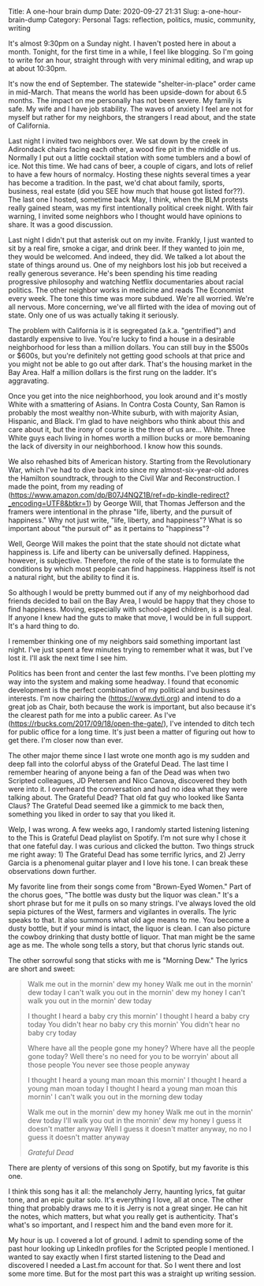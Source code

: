 Title: A one-hour brain dump
Date: 2020-09-27 21:31
Slug: a-one-hour-brain-dump
Category: Personal
Tags: reflection, politics, music, community, writing

It's almost 9:30pm on a Sunday night. I haven't posted here in about a month. Tonight, for the first time in a while, I feel like blogging. So I'm going to write for an hour, straight through with very minimal editing, and wrap up at about 10:30pm. 

It's now the end of September. The statewide "shelter-in-place" order came in mid-March. That means the world has been upside-down for about 6.5 months. The impact on me personally has not been severe. My family is safe. My wife and I have job stability. The waves of anxiety I feel are not for myself but rather for my neighbors, the strangers I read about, and the state of California. 

Last night I invited two neighbors over. We sat down by the creek in Adirondack chairs facing each other, a wood fire pit in the middle of us. Normally I put out a little cocktail station with some tumblers and a bowl of ice. Not this time. We had cans of beer, a couple of cigars, and lots of relief to have a few hours of normalcy. Hosting these nights several times a year has become a tradition. In the past, we'd chat about family, sports, business, real estate (did you SEE how much that house got listed for??). The last one I hosted, sometime back May, I think, when the BLM protests really gained steam, was my first intentionally political creek night. With fair warning, I invited some neighbors who I thought would have opinions to share. It was a good discussion. 

Last night I didn't put that asterisk out on my invite. Frankly, I just wanted to sit by a real fire, smoke a cigar, and drink beer. If they wanted to join me, they would be welcomed. And indeed, they did. We talked a lot about the state of things around us. One of my neighbors lost his job but received a really generous severance. He's been spending his time reading progressive philosophy and watching Netflix documentaries about racial politics. The other neighbor works in medicine and reads The Economist every week. The tone this time was more subdued. We're all worried. We're all nervous. More concerning, we've all flirted with the idea of moving out of state. Only one of us was actually taking it seriously. 

The problem with California is it is segregated (a.k.a. "gentrified") and dastardly expensive to live. You're lucky to find a house in a desirable neighborhood for less than a million dollars. You can still buy in the $500s or $600s, but you're definitely not getting good schools at that price and you might not be able to go out after dark. That's the housing market in the Bay Area. Half a million dollars is the first rung on the ladder. It's aggravating. 

Once you get into the nice neighborhood, you look around and it's mostly White with a smattering of Asians. In Contra Costa County, San Ramon is probably the most wealthy non-White suburb, with with majority Asian, Hispanic, and Black. I'm glad to have neighbors who think about this and care about it, but the irony of course is the three of us are... White. Three White guys each living in homes worth a million bucks or more bemoaning the lack of diversity in our neighborhood. I know how this sounds. 

We also rehashed bits of American history. Starting from the Revolutionary War, which I've had to dive back into since my almost-six-year-old adores the Hamilton soundtrack, through to the Civil War and Reconstruction. I made the point, from my reading of (https://www.amazon.com/dp/B07J4NQZ1B/ref=dp-kindle-redirect?_encoding=UTF8&btkr=1) by George Will, that Thomas Jefferson and the framers were intentional in the phrase "life, liberty, and the pursuit of happiness." Why not just write, "life, liberty, and happiness"? What is so important about "the pursuit of" as it pertains to "happiness"?

Well, George Will makes the point that the state should not dictate what happiness is. Life and liberty can be universally defined. Happiness, however, is subjective. Therefore, the role of the state is to formulate the conditions by which most people can find happiness. Happiness itself is not a natural right, but the ability to find it is. 

So although I would be pretty bummed out if any of my neighborhood dad friends decided to bail on the Bay Area, I would be happy that they chose to find happiness. Moving, especially with school-aged children, is a big deal. If anyone I knew had the guts to make that move, I would be in full support. It's a hard thing to do. 

I remember thinking one of my neighbors said something important last night. I've just spent a few minutes trying to remember what it was, but I've lost it. I'll ask the next time I see him. 

Politics has been front and center the last few months. I've been plotting my way into the system and making some headway. I found that economic development is the perfect combination of my political and business interests. I'm now chairing the (https://www.dvti.org) and intend to do a great job as Chair, both because the work is important, but also because it's the clearest path for me into a public career. As I've (https://rbucks.com/2017/09/18/open-the-gate/), I've intended to ditch tech for public office for a long time. It's just been a matter of figuring out how to get there. I'm closer now than ever. 

The other major theme since I last wrote one month ago is my sudden and deep fall into the colorful abyss of the Grateful Dead. The last time I remember hearing of anyone being a fan of the Dead was when two Scripted colleagues, JD Petersen and Nico Canova, discovered they both were into it. I overheard the conversation and had no idea what they were talking about. The Grateful Dead? That old fat guy who looked like Santa Claus? The Grateful Dead seemed like a gimmick to me back then, something you liked in order to say that you liked it. 

Welp, I was wrong. A few weeks ago, I randomly started listening listening to the This is Grateful Dead playlist on Spotify. I'm not sure why I chose it that one fateful day. I was curious and clicked the button. Two things struck me right away: 1) The Grateful Dead has some terrific lyrics, and 2) Jerry Garcia is a phenomenal guitar player and I love his tone. I can break these observations down further. 

My favorite line from their songs come from "Brown-Eyed Women." Part of the chorus goes, "The bottle was dusty but the liquor was clean." It's a short phrase but for me it pulls on so many strings. I've always loved the old sepia pictures of the West, farmers and vigilantes in overalls. The lyric speaks to that. It also summons what old age means to me. You become a dusty bottle, but if your mind is intact, the liquor is clean. I can also picture the cowboy drinking that dusty bottle of liquor. That man might be the same age as me. The whole song tells a story, but that chorus lyric stands out.

The other sorrowful song that sticks with me is "Morning Dew." The lyrics are short and sweet: 

> Walk me out in the mornin' dew my honey
Walk me out in the mornin' dew today
I can't walk you out in the mornin' dew my honey
I can't walk you out in the mornin' dew today
> 
> I thought I heard a baby cry this mornin'
I thought I heard a baby cry today
You didn't hear no baby cry this mornin'
You didn't hear no baby cry today
> 
> Where have all the people gone my honey?
Where have all the people gone today?
Well there's no need for you to be worryin' about all those people
You never see those people anyway
> 
> I thought I heard a young man moan this mornin'
I thought I heard a young man moan today
I thought I heard a young man moan this mornin'
I can't walk you out in the morning dew today
> 
> Walk me out in the mornin' dew my honey
Walk me out in the mornin' dew today
I'll walk you out in the mornin' dew my honey
I guess it doesn't matter anyway
Well I guess it doesn't matter anyway, no no
I guess it doesn't matter anyway
> 
> <cite>Grateful Dead</cite>

There are plenty of versions of this song on Spotify, but my favorite is this one. 

I think this song has it all: the melancholy Jerry, haunting lyrics, fat guitar tone, and an epic guitar solo. It's everything I love, all at once. The other thing that probably draws me to it is Jerry is not a great singer. He can hit the notes, which matters, but what you really get is authenticity. That's what's so important, and I respect him and the band even more for it. 

My hour is up. I covered a lot of ground. I admit to spending some of the past hour looking up LinkedIn profiles for the Scripted people I mentioned. I wanted to say exactly when I first started listening to the Dead and discovered I needed a Last.fm account for that. So I went there and lost some more time. But for the most part this was a straight up writing session.